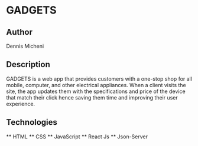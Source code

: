 # GADGETS
## Author
Dennis Micheni
## Description
GADGETS is a web app that provides customers with a one-stop shop for all mobile, computer, and other electrical appliances. When a client visits the site, the app updates them with the specifications and price of the device that match their click hence saving them time and improving their user experience.
## Technologies
** HTML
** CSS
** JavaScript
** React Js
** Json-Server


